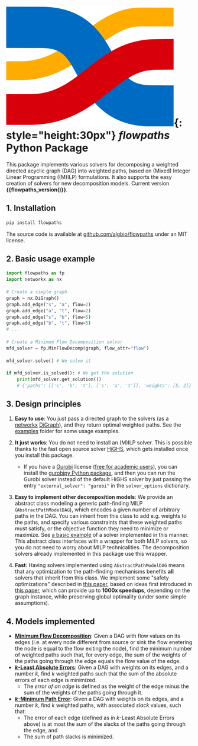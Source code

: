 #  ![](flowpaths-logo.svg){: style="height:30px"} _flowpaths_ Python Package

This package implements various solvers for decomposing a weighted directed acyclic graph (DAG) into weighted paths, based on (Mixed) Integer Linear Programming ((M)ILP) formulations. It also supports the easy creation of solvers for new decomposition models. Current version **{{flowpaths_version()}}**.

## 1. Installation

```bash
pip install flowpaths
```

The source code is available at [github.com/algbio/flowpaths](https://github.com/algbio/flowpaths) under an MIT license.

## 2. Basic usage example

```python
import flowpaths as fp
import networkx as nx

# Create a simple graph
graph = nx.DiGraph()
graph.add_edge("s", "a", flow=2)
graph.add_edge("a", "t", flow=2)
graph.add_edge("s", "b", flow=5)
graph.add_edge("b", "t", flow=5)
# ...

# Create a Minimum Flow Decomposition solver
mfd_solver = fp.MinFlowDecomp(graph, flow_attr="flow") 

mfd_solver.solve() # We solve it

if mfd_solver.is_solved(): # We get the solution
    print(mfd_solver.get_solution())
    # {'paths': [['s', 'b', 't'], ['s', 'a', 't']], 'weights': [5, 2]}
```

## 3. Design principles

1. **Easy to use**: You just pass a directed graph to the solvers (as a [networkx](https://networkx.org) [DiGraph](https://networkx.org/documentation/stable/reference/classes/digraph.html)), and they return optimal weighted paths. See the [examples](https://github.com/algbio/flowpaths/tree/main/examples) folder for some usage examples. 

2. **It just works**: You do not need to install an (M)ILP solver. This is possible thanks to the fast open source solver [HiGHS](https://highs.dev), which gets installed once you install this package. 
    - If you have a [Gurobi](https://www.gurobi.com/solutions/gurobi-optimizer/) license ([free for academic users](https://www.gurobi.com/features/academic-named-user-license/)), you can install the [gurobipy Python package](https://support.gurobi.com/hc/en-us/articles/360044290292-How-do-I-install-Gurobi-for-Python), and then you can run the Gurobi solver instead of the default HiGHS solver by just passing the entry `"external_solver": "gurobi"` in the `solver_options` dictionary.

3. **Easy to implement other decomposition models**: We provide an abstract class modeling a generic path-finding MILP (`AbstractPathModelDAG`), which encodes a given number of arbitrary paths in the DAG. You can inherit from this class to add e.g. weights to the paths, and specify various constraints that these weighted paths must satisfy, or the objective function they need to minimize or maximize. See [a basic example](https://github.com/algbio/flowpaths/tree/main/examples/inexact_flow_solver.py) of a solver implemented in this manner. This abstract class interfaces with a wrapper for both MILP solvers, so you do not need to worry about MILP technicalities. The decomposition solvers already implemented in this package use this wrapper.

4. **Fast**: Having solvers implemented using `AbstractPathModelDAG` means that any optimization to the path-finding mechanisms benefits **all** solvers that inherit from this class. We implement some "safety optimizations" described in [this paper](https://doi.org/10.48550/arXiv.2411.03871), based on ideas first introduced in [this paper](https://doi.org/10.4230/LIPIcs.SEA.2024.14), which can provide up to **1000x speedups**, depending on the graph instance, while preserving global optimality (under some simple assumptions).

## 4. Models implemented
- [**Minimum Flow Decomposition**](minimum-flow-decomposition.md): Given a DAG with flow values on its edges (i.e. at every node different from source or sink the flow enetering the node is equal to the flow exiting the node), find the minimum number of weighted paths such that, for every edge, the sum of the weights of the paths going through the edge equals the flow value of the edge.
- [**$k$-Least Absolute Errors**](k-least-absolute-errors.md): Given a DAG with weights on its edges, and a number $k$, find $k$ weighted paths such that the sum of the absolute errors of each edge is minimized. 
    - The *error of an edge* is defined as the weight of the edge minus the sum of the weights of the paths going through it.
- [**$k$-Minimum Path Error**](k-min-path-error.md): Given a DAG with weights on its edges, and a number $k$, find $k$ weighted paths, with associated *slack* values, such that:
    - The error of each edge (defined as in $k$-Least Absolute Errors above) is at most the sum of the slacks of the paths going through the edge, and
    - The sum of path slacks is minimized.